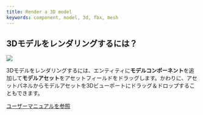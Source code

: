 ```yaml
---
title: Render a 3D model
keywords: component, model, 3d, fbx, mesh
---
```


## 3Dモデルをレンダリングするには？

<img src="https://s3-eu-west-1.amazonaws.com/static.playcanvas.com/instructions/new_model.gif"/>

3Dモデルをレンダリングするには、エンティティに**モデルコンポーネント**を追加して**モデルアセット**をアセットフィールドをドラッグします。かわりに、アセットパネルからモデルアセットを3Dビューポートにドラッグ＆ドロップすることもできます。

<a class="docs" href="http://developer.playcanvas.com/en/user-manual/packs/components/model/" target="_blank">ユーザーマニュアルを参照</a>

